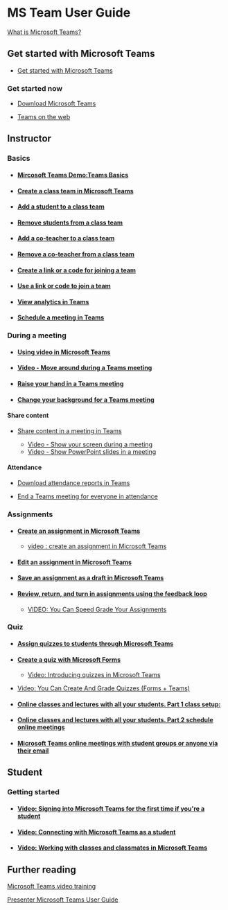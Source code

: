 # MS Team User Guide

[What is Microsoft Teams?](https://support.microsoft.com/en-us/office/video-what-is-microsoft-teams-422bf3aa-9ae8-46f1-83a2-e65720e1a34d?wt.mc_id=otc_microsoft_teams&ui=en-us&rs=en-us&ad=us)

## Get started with Microsoft Teams

- [Get started with Microsoft Teams](https://support.microsoft.com/en-us/office/get-started-with-microsoft-teams-b98d533f-118e-4bae-bf44-3df2470c2b12?ui=en-us&rs=en-us&ad=us)

### Get started now

- [Download Microsoft Teams](https://www.microsoft.com/en-ww/microsoft-teams/download-app)
  
- [Teams on the web](https://teams.microsoft.com/)

## Instructor

### Basics

- #### [Mircosoft Teams Demo:Teams Basics](https://teamsdemo.office.com/)

- #### [Create a class team in Microsoft Teams](https://bit.ly/2Yz9tEo)

- #### [Add a student to a class team](https://bit.ly/2SEVRUt)

- #### [Remove students from a class team](https://bit.ly/2WqeVIc)

- #### [Add a co-teacher to a class team](https://bit.ly/2yIaCiE)

- #### [Remove a co-teacher from a class team](https://bit.ly/3dB4Spm)

- #### [Create a link or a code for joining a team](https://bit.ly/2WUlAtl)

- #### [Use a link or code to join a team](https://bit.ly/2WUlAtl)

- #### [View analytics in Teams](https://bit.ly/2ZpjTXB)

- #### [Schedule a meeting in Teams](https://support.microsoft.com/en-us/office/schedule-a-meeting-in-teams-943507a9-8583-4c58-b5d2-8ec8265e04e5?ui=en-us&rs=en-us&ad=us)

### During a meeting

- #### [Using video in Microsoft Teams](https://support.microsoft.com/en-us/office/using-video-in-microsoft-teams-3647fc29-7b92-4c26-8c2d-8a596904cdae?ui=en-us&rs=en-us&ad=us)

- #### [Video - Move around during a Teams meeting](https://support.office.com/en-us/article/move-around-during-a-teams-meeting-bc428cc5-9ea2-4be5-87b1-ba434481b964)

- #### [Raise your hand in a Teams meeting](https://support.office.com/en-us/article/raise-your-hand-in-a-teams-meeting-bb2dd8e1-e6bd-43a6-85cf-30822667b372)

- #### [Change your background for a Teams meeting](https://support.microsoft.com/en-us/office/change-your-background-for-a-teams-meeting-f77a2381-443a-499d-825e-509a140f4780)

#### Share content

- [Share content in a meeting in Teams](https://support.microsoft.com/en-us/office/share-content-in-a-meeting-in-teams-fcc2bf59-aecd-4481-8f99-ce55dd836ce8?ui=en-us&rs=en-us&ad=us)
  
  - [Video - Show your screen during a meeting](https://support.office.com/en-us/article/show-your-screen-during-a-meeting-90c84e5a-b6fe-4ed4-9687-5923d230d3a7)
  - [Video - Show PowerPoint slides in a meeting](https://support.office.com/en-us/article/tip-show-powerpoint-slides-in-a-meeting-ddfc73dd-b957-4f2b-8e42-ce078f51873c)

#### Attendance
  
- [Download attendance reports in Teams](https://support.office.com/en-us/article/download-attendance-reports-in-teams-ae7cf170-530c-47d3-84c1-3aedac74d310)

- [End a Teams meeting for everyone in attendance](https://support.office.com/en-us/article/end-a-teams-meeting-for-everyone-in-attendance-5051fa72-8470-4a38-99e4-014535208971)

### Assignments

- #### [Create an assignment in Microsoft Teams](https://support.microsoft.com/en-us/office/create-an-assignment-in-microsoft-teams-23c128d0-ec34-4691-9511-661fba8599be)

  - [video : create an assignment in Microsoft Teams](https://support.microsoft.com/en-us/office/create-assignments-b8b7a4b1-e9a7-47ee-b341-285884ca921e?ui=en-US&rs=en-US&ad=US)

- #### [Edit an assignment in Microsoft Teams](https://support.microsoft.com/en-us/office/edit-an-assignment-in-microsoft-teams-382cf4f0-0325-421e-9c7a-6099bd3b5d23)

- #### [Save an assignment as a draft in Microsoft Teams](https://support.microsoft.com/en-us/office/save-an-assignment-as-a-draft-in-microsoft-teams-fed665a0-ddc5-4142-9694-36287f10d76e)

- #### [Review, return, and turn in assignments using the feedback loop](https://support.microsoft.com/en-us/office/review-return-and-turn-in-assignments-using-the-feedback-loop-63e5efdd-be09-47f0-87ea-e8e4bcb45aa4)

  - [VIDEO: You Can Speed Grade Your Assignments](https://youtu.be/nXFoPNCjFKU)

### Quiz

- #### [Assign quizzes to students through Microsoft Teams](https://support.microsoft.com/en-us/office/assign-quizzes-to-students-through-microsoft-teams-61524815-f5fd-4dc1-961d-dc8e680e7ab0#ID0EHBAAA=Assign_a_quiz_)

- #### [Create a quiz with Microsoft Forms](https://support.microsoft.com/en-us/office/create-a-quiz-with-microsoft-forms-a082a018-24a1-48c1-b176-4b3616cdc83d)

  - [Video: Introducing quizzes in Microsoft Teams](https://youtu.be/mywLOUbm228)

- [Video: You Can Create And Grade Quizzes (Forms + Teams)](https://youtu.be/lqv2oDCQJQg)

- #### [Online classes and lectures with all your students. Part 1 class setup:](https://youtu.be/v2DorZg9m20)

- #### [Online classes and lectures with all your students. Part 2 schedule online meetings](https://youtu.be/Jqyg-PSP1AU)

- #### [Microsoft Teams online meetings with student groups or anyone via their email](https://youtu.be/oEtOcXdOUNk)

## Student

### Getting started

- #### [Video: Signing into Microsoft Teams for the first time if you're a student](https://youtu.be/qx8xHpRMFHU)

- #### [Video: Connecting with Microsoft Teams as a student](https://youtu.be/PasT3Q1ZR_I)

- #### [Video: Working with classes and classmates in Microsoft Teams](https://youtu.be/5yT1K34RJo4)

## Further reading

[Microsoft Teams video training](https://support.microsoft.com/en-us/office/microsoft-teams-video-training-4f108e54-240b-4351-8084-b1089f0d21d7?wt.mc_id=otc_home&ui=en-us&rs=en-us&ad=us)

[Presenter Microsoft Teams User Guide](presenter.md)

